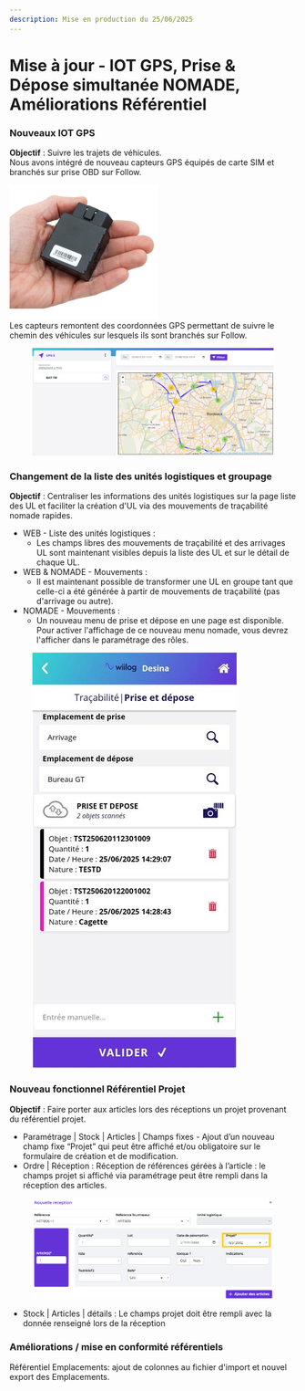 ```yaml
---
description: Mise en production du 25/06/2025
---
```


# Mise à jour - IOT GPS, Prise & Dépose simultanée NOMADE, Améliorations Référentiel

### Nouveaux IOT GPS

**Objectif** : Suivre les trajets de véhicules.
\
Nous avons intégré de nouveau capteurs GPS équipés de carte SIM et branchés sur prise OBD sur Follow.

![](<../../.gitbook/assets/image (152).png>)
\
Les capteurs remontent des coordonnées GPS permettant de suivre le chemin des véhicules sur lesquels ils sont branchés sur Follow.

<figure><img src="../../.gitbook/assets/image (153).png" alt=""><figcaption></figcaption></figure>

### Changement de la liste des unités logistiques et groupage

**Objectif** : Centraliser les informations des unités logistiques sur la page liste des UL et faciliter la création d'UL via des mouvements de traçabilité nomade rapides.

* WEB - Liste des unités logistiques :
  * Les champs libres des mouvements de traçabilité et des arrivages UL sont maintenant visibles depuis la liste des UL et sur le détail de chaque UL.
* WEB & NOMADE - Mouvements :&#x20;
  * Il est maintenant possible de transformer une UL en groupe tant que celle-ci a été générée à partir de mouvements de traçabilité (pas d'arrivage ou autre).
* NOMADE - Mouvements :&#x20;
  * Un nouveau menu de prise et dépose en une page est disponible. Pour activer l'affichage de ce nouveau menu nomade, vous devrez l'afficher dans le paramétrage des rôles.

<figure><img src="../../.gitbook/assets/image (155).png" alt=""><figcaption></figcaption></figure>

### Nouveau fonctionnel Référentiel Projet

**Objectif** : Faire porter aux articles lors des réceptions un projet provenant du référentiel projet.

* Paramétrage | Stock | Articles | Champs fixes - Ajout d’un nouveau champ fixe “Projet” qui peut être affiché et/ou obligatoire sur le formulaire de création et de modification.
* Ordre | Réception : Réception de références gérées à l’article : le champs projet si affiché via paramétrage peut être rempli dans la réception des articles.

<figure><img src="../../.gitbook/assets/image (154).png" alt=""><figcaption></figcaption></figure>

* Stock | Articles | détails : Le champs projet doit être rempli avec la donnée renseigné lors de la réception



### Améliorations / mise en conformité référentiels

Référentiel Emplacements: ajout de colonnes au fichier d'import et nouvel export des Emplacements.
